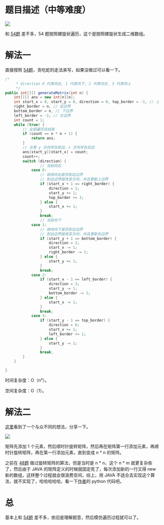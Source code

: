 #  题目描述（中等难度）

![](https://windliang.oss-cn-beijing.aliyuncs.com/59.jpg)

和 [54题](https://leetcode.windliang.cc/leetCode-54-Spiral-Matrix.html) 差不多，54 题按照螺旋状遍历，这个是按照螺旋状生成二维数组。

# 解法一

直接按照 [54题](https://leetcode.windliang.cc/leetCode-54-Spiral-Matrix.html)，贪吃蛇的走法来写，如果没做过可以看一下。

```java
/*
	 * direction 0 代表向右, 1 代表向下, 2 代表向左, 3 代表向上
	 */
public int[][] generateMatrix(int n) {
    int[][] ans = new int[n][n];
    int start_x = 0, start_y = 0, direction = 0, top_border = -1, // 上边界
    right_border = n, // 右边界
    bottom_border = n, // 下边界
    left_border = -1; // 左边界
    int count = 1;
    while (true) {
        // 全部遍历完结束
        if (count == n * n + 1) {
            return ans;
        }
        // 注意 y 方向写在前边，x 方向写在后边
        ans[start_y][start_x] = count;
        count++;
        switch (direction) {
                // 当前向右
            case 0:
                // 继续向右是否到达边界
                // 到达边界就改变方向，并且更新上边界
                if (start_x + 1 == right_border) {
                    direction = 1;
                    start_y += 1;
                    top_border += 1;
                } else {
                    start_x += 1;
                }
                break;
                // 当前向下
            case 1:
                // 继续向下是否到达边界
                // 到达边界就改变方向，并且更新右边界
                if (start_y + 1 == bottom_border) {
                    direction = 2;
                    start_x -= 1;
                    right_border -= 1;
                } else {
                    start_y += 1;
                }
                break;
            case 2:
                if (start_x - 1 == left_border) {
                    direction = 3;
                    start_y -= 1;
                    bottom_border -= 1;
                } else {
                    start_x -= 1;
                }
                break;
            case 3:
                if (start_y - 1 == top_border) {
                    direction = 0;
                    start_x += 1;
                    left_border += 1;
                } else {
                    start_y -= 1;
                }
                break;
        }
    }

}
```

时间复杂度：O（n²）。

空间复杂度：O（1）。

# 解法二

[这里](https://leetcode.com/problems/spiral-matrix-ii/discuss/22282/4-9-lines-Python-solutions)看到了一个与众不同的想法，分享一下。

![](https://windliang.oss-cn-beijing.aliyuncs.com/59_2.jpg)

矩阵先添加 1 个元素，然后顺时针旋转矩阵，然后再在矩阵第一行添加元素，再顺时针旋转矩阵，再在第一行添加元素，直到变成 n * n 的矩阵。

之前在 [48题](https://leetcode.windliang.cc/leetCode-48-Rotate-Image.html) 做过旋转矩阵的算法，但是当时是 n \* n，这个 n \* m 就更复杂些了，然后由于 JAVA 的矩阵定义的时候就固定死了，每次添加新的一行又得 new 新的数组，这样整个过程就会很浪费空间，综上，用 JAVA 不适合去实现这个算法，就不实现了，哈哈哈哈哈，看一下[作者](https://leetcode.com/problems/spiral-matrix-ii/discuss/22282/4-9-lines-Python-solutions)的 python 代码吧。

# 总

基本上和 [54题](https://leetcode.windliang.cc/leetCode-54-Spiral-Matrix.html) 差不多，依旧是理解题意，然后模仿遍历过程就可以了。



